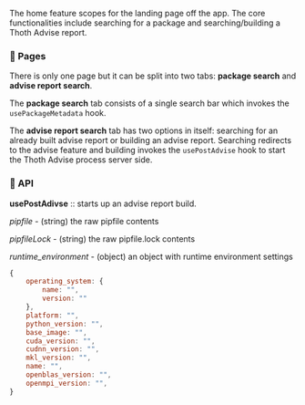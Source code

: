 The home feature scopes for the landing page off the app. The core functionalities include searching for a
package and searching/building a Thoth Advise report.

### 📄 Pages

There is only one page but it can be split into two tabs: **package search** and **advise report search**.

The **package search** tab consists of a single search bar which invokes the `usePackageMetadata` hook.

The **advise report search** tab has two options in itself: searching for an already built advise report or building
an advise report. Searching redirects to the advise feature and building invokes the `usePostAdvise` hook
to start the Thoth Advise process server side.

### 📡 API

**usePostAdivse** :: starts up an advise report build.

_pipfile_ - (string) the raw pipfile contents

_pipfileLock_ - (string) the raw pipfile.lock contents

_runtime_environment_ - (object) an object with runtime environment settings

```js static
{
    operating_system: {
        name: "",
        version: ""
    },
    platform: "",
    python_version: "",
    base_image: "",
    cuda_version: "",
    cudnn_version: "",
    mkl_version: "",
    name: "",
    openblas_version: "",
    openmpi_version: "",
}
```
